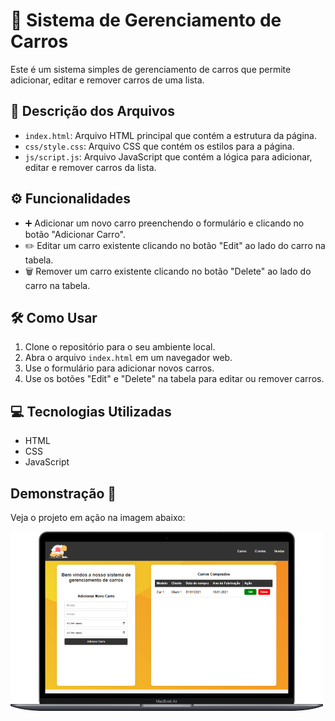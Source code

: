# 🚗 Sistema de Gerenciamento de Carros
Este é um sistema simples de gerenciamento de carros que permite adicionar, editar e remover carros de uma lista.

## 📄 Descrição dos Arquivos

- `index.html`: Arquivo HTML principal que contém a estrutura da página.
- `css/style.css`: Arquivo CSS que contém os estilos para a página.
- `js/script.js`: Arquivo JavaScript que contém a lógica para adicionar, editar e remover carros da lista.

## ⚙️ Funcionalidades

- ➕ Adicionar um novo carro preenchendo o formulário e clicando no botão "Adicionar Carro".
- ✏️ Editar um carro existente clicando no botão "Edit" ao lado do carro na tabela.
- 🗑️ Remover um carro existente clicando no botão "Delete" ao lado do carro na tabela.

## 🛠️ Como Usar

1. Clone o repositório para o seu ambiente local.
2. Abra o arquivo `index.html` em um navegador web.
3. Use o formulário para adicionar novos carros.
4. Use os botões "Edit" e "Delete" na tabela para editar ou remover carros.

## 💻 Tecnologias Utilizadas

- HTML
- CSS
- JavaScript

## Demonstração 🎥

Veja o projeto em ação na imagem abaixo:

<img src="./assets/img/Macbook-Air-127.0.0.1.png" alt="Demonstração do Projeto" width="500">
